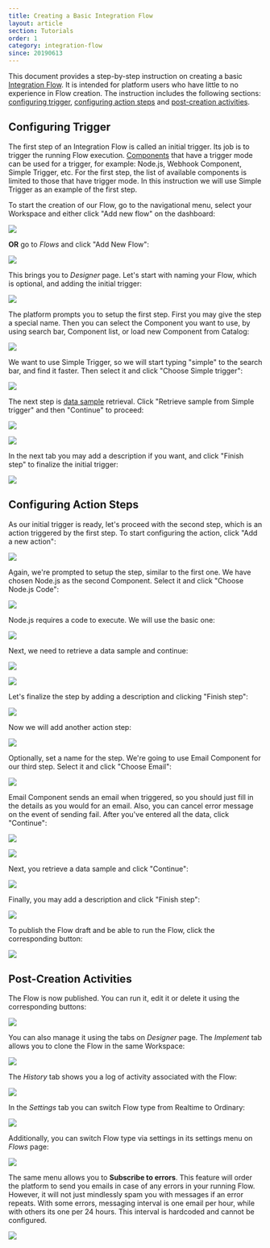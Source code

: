 ```yaml
---
title: Creating a Basic Integration Flow
layout: article
section: Tutorials
order: 1
category: integration-flow
since: 20190613
---
```


This document provides a step-by-step instruction on creating a basic [Integration Flow](integration-flow). It is intended for platform users who have little to no experience in Flow creation. The instruction includes the following sections: [configuring trigger](#configuring-trigger), [configuring action steps](#configuring-action-steps) and [post-creation activities](#post-creation-activities).

## Configuring Trigger

The first step of an Integration Flow is called an initial trigger. Its job is to trigger the running Flow execution. [Components](/integration-component) that have a trigger mode can be used for a trigger, for example: Node.js, Webhook Component, Simple Trigger, etc. For the first step, the list of available components is limited to those that have trigger mode. In this instruction we will use Simple Trigger as an example of the first step.  

To start the creation of our Flow, go to the navigational menu, select your Workspace and either click "Add new flow" on the dashboard:

![](/assets/img/getting-started/creating-basic-flow/Screenshot_0.png)

**OR** go to *Flows* and click "Add New Flow":

![](/assets/img/getting-started/creating-basic-flow/Screenshot_1.png)

This brings you to *Designer* page. Let's start with naming your Flow, which is optional, and adding the initial trigger:

![](/assets/img/getting-started/creating-basic-flow/Screenshot_4.png)

The platform prompts you to setup the first step. First you may give the step a special name. Then you can select the Component you want to use, by using search bar, Component list, or load new Component from Catalog:

![](/assets/img/getting-started/creating-basic-flow/Screenshot_5.png)

We want to use Simple Trigger, so we will start typing "simple" to the search bar, and find it faster. Then select it and click "Choose Simple trigger":

![](/assets/img/getting-started/creating-basic-flow/Screenshot_6.png)

The next step is [data sample](/data-sample-overview) retrieval. Click "Retrieve sample from Simple trigger" and then "Continue" to proceed:

![](/assets/img/getting-started/creating-basic-flow/Screenshot_7.png)

![](/assets/img/getting-started/creating-basic-flow/Screenshot_8.png)

In the next tab you may add a description if you want, and click "Finish step" to finalize the initial trigger:

![](/assets/img/getting-started/creating-basic-flow/Screenshot_9.png)


## Configuring Action Steps

As our initial trigger is ready, let's proceed with the second step, which is an action triggered by the first step. To start configuring the action, click "Add a new action":

![](/assets/img/getting-started/creating-basic-flow/Screenshot_10.png)

Again, we're prompted to setup the step, similar to the first one. We have chosen Node.js as the second Component. Select it and click "Choose Node.js Code":

![](/assets/img/getting-started/creating-basic-flow/Screenshot_11.png)

Node.js requires a code to execute. We will use the basic one:

![](/assets/img/getting-started/creating-basic-flow/Screenshot_2.png)

Next, we need to retrieve a data sample and continue:

![](/assets/img/getting-started/creating-basic-flow/Screenshot_13.png)

![](/assets/img/getting-started/creating-basic-flow/Screenshot_14.png)

Let's finalize the step by adding a description and clicking "Finish step":

![](/assets/img/getting-started/creating-basic-flow/Screenshot_15.png)

Now we will add another action step:

![](/assets/img/getting-started/creating-basic-flow/Screenshot_16.png)

Optionally, set a name for the step. We're going to use Email Component for our third step. Select it and click "Choose Email":

![](/assets/img/getting-started/creating-basic-flow/Screenshot_17.png)

Email Component sends an email when triggered, so you should just fill in the details as you would for an email. Also, you can cancel error message on the event of sending fail. After you've entered all the data, click "Continue":

![](/assets/img/getting-started/creating-basic-flow/Screenshot_18.png)

![](/assets/img/getting-started/creating-basic-flow/Screenshot_19.png)

Next, you retrieve a data sample and click "Continue":

![](/assets/img/getting-started/creating-basic-flow/Screenshot_20.png)

Finally, you may add a description and click "Finish step":

![](/assets/img/getting-started/creating-basic-flow/Screenshot_21.png)

To publish the Flow draft and be able to run the Flow, click the corresponding button:

![](/assets/img/getting-started/creating-basic-flow/Screenshot_22.png)



## Post-Creation Activities

The Flow is now published. You can run it, edit it or delete it using the corresponding buttons:

![](/assets/img/getting-started/creating-basic-flow/Screenshot_23.png)

You can also manage it using the tabs on *Designer* page. The *Implement* tab allows you to clone the Flow in the same Workspace:

![](/assets/img/getting-started/creating-basic-flow/Screenshot_25.png)

The *History* tab shows you a log of activity associated with the Flow:

![](/assets/img/getting-started/creating-basic-flow/Screenshot_26.png)

In the *Settings* tab you can switch Flow type from Realtime to Ordinary:

![](/assets/img/getting-started/creating-basic-flow/Screenshot_27.png)

Additionally, you can switch Flow type via settings in its settings menu on *Flows* page:

![](/assets/img/getting-started/creating-basic-flow/Screenshot_28.png)

The same menu allows you to **Subscribe to errors**. This feature will order the platform to send you emails in case of any errors in your running Flow. However, it will not just mindlessly spam you with messages if an error repeats. With some errors, messaging interval is one email per hour, while with others its one per 24 hours. This interval is hardcoded and cannot be configured.

![](/assets/img/getting-started/creating-basic-flow/Screenshot_24.png)
